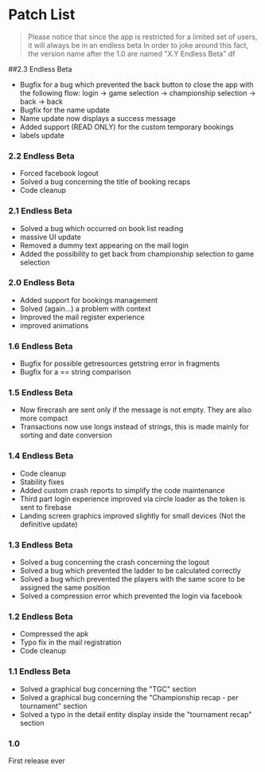 # Patch List

> Please notice that since the app is restricted for a limited set of users, it will always be in an endless beta
> In order to joke around this fact, the version name after the 1.0 are named "X.Y Endless Beta"
df

##2.3 Endless Beta
- Bugfix for a bug which prevented the back button to close the app with the following flow: login -> game selection -> championship selection -> back -> back
- Bugfix for the name update
- Name update now displays a success message
- Added support (READ ONLY) for the custom temporary bookings
- labels update

### 2.2 Endless Beta
- Forced facebook logout
- Solved a bug concerning the title of booking recaps
- Code cleanup

### 2.1 Endless Beta
- Solved a bug which occurred on book list reading
- massive UI update
- Removed a dummy text appearing on the mail login
- Added the possibility to get back from championship selection to game selection

### 2.0 Endless Beta
- Added support for bookings management
- Solved (again...) a problem with context
- Improved the mail register experience
- improved animations

### 1.6 Endless Beta
- Bugfix for possible getresources getstring error in fragments
- Bugfix for a == string comparison

### 1.5 Endless Beta
- Now firecrash are sent only if the message is not empty. They are also more compact
- Transactions now use longs instead of strings, this is made mainly for sorting and date conversion

### 1.4 Endless Beta
- Code cleanup
- Stability fixes
- Added custom crash reports to simplify the code maintenance
- Third part login experience improved via circle loader as the token is sent to firebase
- Landing screen graphics improved slightly for small devices (Not the definitive update)

### 1.3 Endless Beta
 - Solved a bug concerning the crash concerning the logout
 - Solved a bug which prevented the ladder to be calculated correctly
 - Solved a bug which prevented the players with the same score to be assigned the same position
 - Solved a compression error which prevented the login via facebook

### 1.2 Endless Beta
- Compressed the apk
- Typo fix in the mail registration
- Code cleanup

### 1.1 Endless Beta
- Solved a graphical bug concerning the "TGC" section
- Solved a graphical bug concerning the "Championship recap - per tournament" section
- Solved a typo in the detail entity display inside the "tournament recap" section

### 1.0
First release ever
